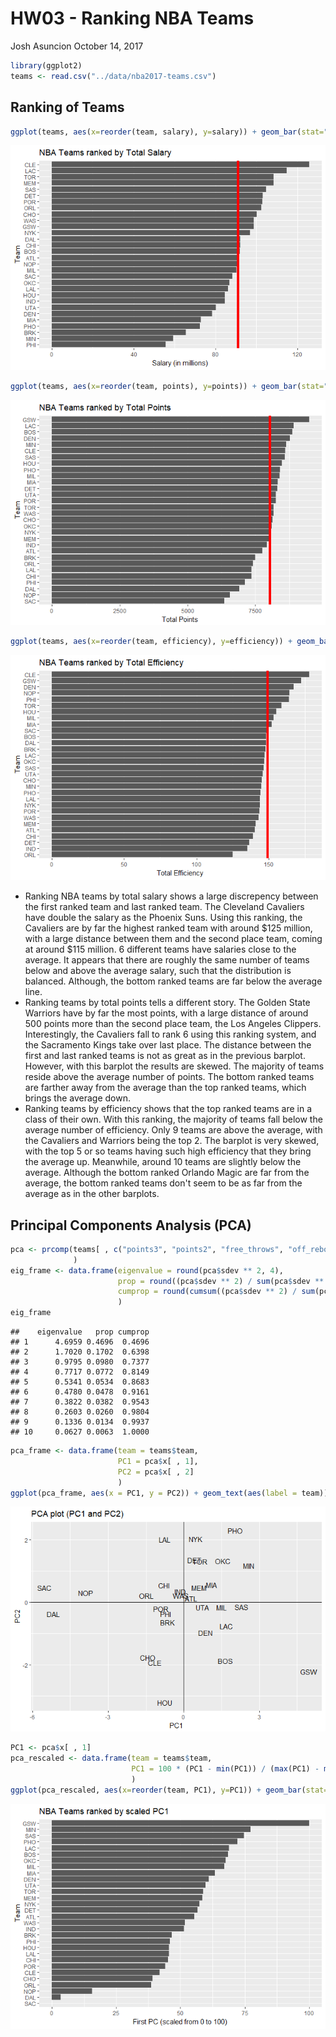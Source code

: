 HW03 - Ranking NBA Teams
================
Josh Asuncion
October 14, 2017

``` r
library(ggplot2)
teams <- read.csv("../data/nba2017-teams.csv")
```

Ranking of Teams
----------------

``` r
ggplot(teams, aes(x=reorder(team, salary), y=salary)) + geom_bar(stat="identity") + geom_hline(yintercept=mean(teams$salary), col="red", size=2) + xlab("Team") + ylab("Salary (in millions)") + ggtitle("NBA Teams ranked by Total Salary") + coord_flip()
```

![](hw03-josh-asuncion_files/figure-markdown_github-ascii_identifiers/unnamed-chunk-2-1.png)

``` r
ggplot(teams, aes(x=reorder(team, points), y=points)) + geom_bar(stat="identity") + geom_hline(yintercept=mean(teams$points), col="red", size=2) + xlab("Team") + ylab("Total Points") + ggtitle("NBA Teams ranked by Total Points") + coord_flip()
```

![](hw03-josh-asuncion_files/figure-markdown_github-ascii_identifiers/unnamed-chunk-3-1.png)

``` r
ggplot(teams, aes(x=reorder(team, efficiency), y=efficiency)) + geom_bar(stat="identity") + geom_hline(yintercept=mean(teams$efficiency), col="red", size=2) + xlab("Team") + ylab("Total Efficiency") + ggtitle("NBA Teams ranked by Total Efficiency") + coord_flip()
```

![](hw03-josh-asuncion_files/figure-markdown_github-ascii_identifiers/unnamed-chunk-4-1.png)

-   Ranking NBA teams by total salary shows a large discrepency between the first ranked team and last ranked team. The Cleveland Cavaliers have double the salary as the Phoenix Suns. Using this ranking, the Cavaliers are by far the highest ranked team with around $125 million, with a large distance between them and the second place team, coming at around $115 million. 6 different teams have salaries close to the average. It appears that there are roughly the same number of teams below and above the average salary, such that the distribution is balanced. Although, the bottom ranked teams are far below the average line.
-   Ranking teams by total points tells a different story. The Golden State Warriors have by far the most points, with a large distance of around 500 points more than the second place team, the Los Angeles Clippers. Interestingly, the Cavaliers fall to rank 6 using this ranking system, and the Sacramento Kings take over last place. The distance between the first and last ranked teams is not as great as in the previous barplot. However, with this barplot the results are skewed. The majority of teams reside above the average number of points. The bottom ranked teams are farther away from the average than the top ranked teams, which brings the average down.
-   Ranking teams by efficiency shows that the top ranked teams are in a class of their own. With this ranking, the majority of teams fall below the average number of efficiency. Only 9 teams are above the average, with the Cavaliers and Warriors being the top 2. The barplot is very skewed, with the top 5 or so teams having such high efficiency that they bring the average up. Meanwhile, around 10 teams are slightly below the average. Although the bottom ranked Orlando Magic are far from the average, the bottom ranked teams don't seem to be as far from the average as in the other barplots.

Principal Components Analysis (PCA)
-----------------------------------

``` r
pca <- prcomp(teams[ , c("points3", "points2", "free_throws", "off_rebounds", "def_rebounds", "assists", "steals", "blocks", "turnovers", "fouls")], scale. = TRUE
              )
eig_frame <- data.frame(eigenvalue = round(pca$sdev ** 2, 4),
                        prop = round((pca$sdev ** 2) / sum(pca$sdev ** 2), 4),
                        cumprop = round(cumsum((pca$sdev ** 2) / sum(pca$sdev ** 2)), 4)
                        )
eig_frame
```

    ##    eigenvalue   prop cumprop
    ## 1      4.6959 0.4696  0.4696
    ## 2      1.7020 0.1702  0.6398
    ## 3      0.9795 0.0980  0.7377
    ## 4      0.7717 0.0772  0.8149
    ## 5      0.5341 0.0534  0.8683
    ## 6      0.4780 0.0478  0.9161
    ## 7      0.3822 0.0382  0.9543
    ## 8      0.2603 0.0260  0.9804
    ## 9      0.1336 0.0134  0.9937
    ## 10     0.0627 0.0063  1.0000

``` r
pca_frame <- data.frame(team = teams$team,
                        PC1 = pca$x[ , 1],
                        PC2 = pca$x[ , 2]
                        )
ggplot(pca_frame, aes(x = PC1, y = PC2)) + geom_text(aes(label = team)) + geom_hline(yintercept = 0) + geom_vline(xintercept = 0) + ggtitle("PCA plot (PC1 and PC2)")
```

![](hw03-josh-asuncion_files/figure-markdown_github-ascii_identifiers/unnamed-chunk-6-1.png)

``` r
PC1 <- pca$x[ , 1]
pca_rescaled <- data.frame(team = teams$team,
                           PC1 = 100 * (PC1 - min(PC1)) / (max(PC1) - min(PC1))
                           )
ggplot(pca_rescaled, aes(x=reorder(team, PC1), y=PC1)) + geom_bar(stat="identity") + xlab("Team") + ylab("First PC (scaled from 0 to 100)") + ggtitle("NBA Teams ranked by scaled PC1") + coord_flip()
```

![](hw03-josh-asuncion_files/figure-markdown_github-ascii_identifiers/unnamed-chunk-7-1.png)
